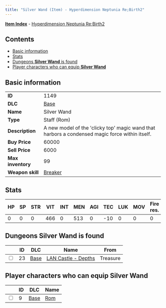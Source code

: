 ```yaml
---
title: "Silver Wand (Item) - Hyperdimension Neptunia Re;Birth2"
---
```


[**Item Index**](/neptunia/rb2/item/index.html) - [Hyperdimension Neptunia Re;Birth2](/neptunia/rb2)

## Contents

- [Basic information](#basic-information)
- [Stats](#stats)
- [Dungeons **Silver Wand** is found](#dungeons-silver-wand-is-found)
- [Player characters who can equip **Silver Wand**](#player-characters-who-can-equip-silver-wand)

## Basic information

|   |   |
| -- | -- |
| **ID** | 1149 |
| **DLC** | [Base](/neptunia/rb2/dlc/0-base.html) |
| **Name** | Silver Wand |
| **Type** | Staff (Rom) |
| **Description** | A new model of the 'clicky top' magic wand that harbors a condensed magic force within itself. |
| **Buy Price** | 60000 |
| **Sell Price** | 6000 |
| **Max inventory** | 99 |
| **Weapon skill** | [Breaker](/neptunia/rb2/skill/0-403-breaker.html) |

## Stats

| HP | SP | STR | VIT | INT | MEN | AGI | TEC | LUK | MOV | Fire res. | Ice res. | Wind res. | Lightning res. |
| -- | -- | --- | --- | --- | --- | --- | --- | --- | --- | --------- | -------- | --------- | -------------- |
| 0 | 0 | 0 | 466 | 0 | 513 | 0 | -10 | 0 | 0 | 0 | 0 | 0 | 0 |

## Dungeons **Silver Wand** is found

|    | ID | DLC | Name | From |
| -- | -- | --- | ---- | ---- |
| <input type="checkbox" id="rb2-dungeon-0-23" class="trackbox" /> | 23 | [Base](/neptunia/rb2/dlc/0-base.html) | [LAN Castle - Depths](/neptunia/rb2/dungeon/0-23-lan-castle-depths.html) | Treasure |

## Player characters who can equip **Silver Wand**

|    | ID | DLC | Name |
| -- | -- | --- | ---- |
| <input type="checkbox" id="rb2-player-0-9" class="trackbox" /> | 9 | [Base](/neptunia/rb2/dlc/0-base.html) | [Rom](/neptunia/rb2/player/0-9-rom.html) |